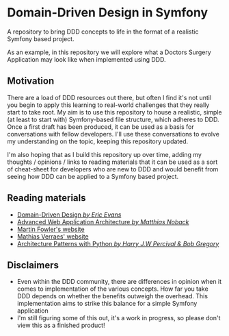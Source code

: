 # Domain-Driven Design in Symfony

A repository to bring DDD concepts to life in the format of a realistic Symfony based project.

As an example, in this repository we will explore what a Doctors Surgery Application may look like when implemented using
DDD.

## Motivation

There are a load of DDD resources out there, but often I find it's not until you begin to apply this learning to real-world
challenges that they really start to take root. My aim is to use this repository to house a realistic, simple (at least 
to start with) Symfony-based file structure, which adheres to DDD. Once a first draft has been produced, it can be used
as a basis for conversations with fellow developers. I'll use these conversations to evolve my understanding on the topic,
keeping this repository updated.

I'm also hoping that as I build this repository up over time, adding my thoughts / opinions / links to reading materials
that it can be used as a sort of cheat-sheet for developers who are new to DDD and would benefit from seeing how
DDD can be applied to a Symfony based project.

## Reading materials

- <a href="https://www.amazon.co.uk/Domain-Driven-Design-Tackling-Complexity-Software/dp/0321125215/ref=asc_df_0321125215/">Domain-Driven Design <i>by Eric Evans</i></a>
- <a href="https://matthiasnoback.nl/book/advanced-web-application-architecture/">Advanced Web Application Architecture <i>by Matthias Noback</i></a>
- <a href="https://martinfowler.com/tags/domain%20driven%20design.html">Martin Fowler's website</a>
- <a href="https://verraes.net/2021/09/what-is-domain-driven-design-ddd/">Mathias Verraes' website</a>
- <a href="https://www.cosmicpython.com/book/preface.html">Architecture Patterns with Python <i>by Harry J.W Percival & Bob Gregory</i></a>

## Disclaimers

- Even within the DDD community, there are differences in opinion when it comes to implementation of the various concepts. How far you take DDD depends on whether the benefits outweigh the overhead. This implementation aims to strike this balance for a simple Symfony application
- I'm still figuring some of this out, it's a work in progress, so please don't view this as a finished product!
